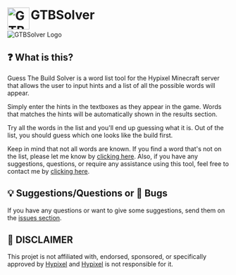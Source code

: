 # GTBSolver <a target="_blank" href="https://www.gtbsolver.com"><img align="left" alt="GTBSolver home page preview" width="50px" src="https://i.imgur.com/ViLAxxK.png"></a>
<img alt="GTBSolver Logo" src="https://i.imgur.com/IYONZ4n.png">

## ❓ What is this?

Guess The Build Solver is a word list tool for the Hypixel Minecraft server that allows the user to input hints and a list of all the possible words will appear.

Simply enter the hints in the textboxes as they appear in the game. Words that matches the hints will be automatically shown in the results section.

Try all the words in the list and you'll end up guessing what it is. Out of the list, you should guess which one looks like the build first.

Keep in mind that not all words are known. If you find a word that's not on the list, please let me know by [clicking here](https://www.gtbsolver.com/submit-words). Also, if you have any suggestions, questions, or require any assistance using this tool, feel free to contact me by [clicking here](https://www.gtbsolver.com/contact).

## 💡 Suggestions/Questions or 🐛 Bugs

If you have any questions or want to give some suggestions, send them on the [issues section](https://www.gtbsolver.com/contact).

## 📜 **DISCLAIMER**

This projet is not affiliated with, endorsed, sponsored, or specifically approved by [Hypixel](https://hypixel.net) and [Hypixel](https://hypixel.net) is not responsible for it.
